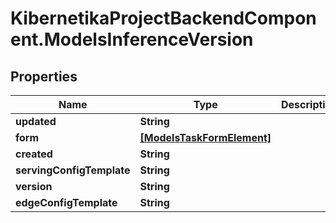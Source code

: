 # KibernetikaProjectBackendComponent.ModelsInferenceVersion

## Properties
Name | Type | Description | Notes
------------ | ------------- | ------------- | -------------
**updated** | **String** |  | 
**form** | [**[ModelsTaskFormElement]**](ModelsTaskFormElement.md) |  | 
**created** | **String** |  | 
**servingConfigTemplate** | **String** |  | 
**version** | **String** |  | 
**edgeConfigTemplate** | **String** |  | 


